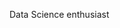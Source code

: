 Data Science enthusiast

<!---
shu3hamtr/shu3hamtr is a ✨ special ✨ repository because its `README.md` (this file) appears on your GitHub profile.
You can click the Preview link to take a look at your changes.
--->
